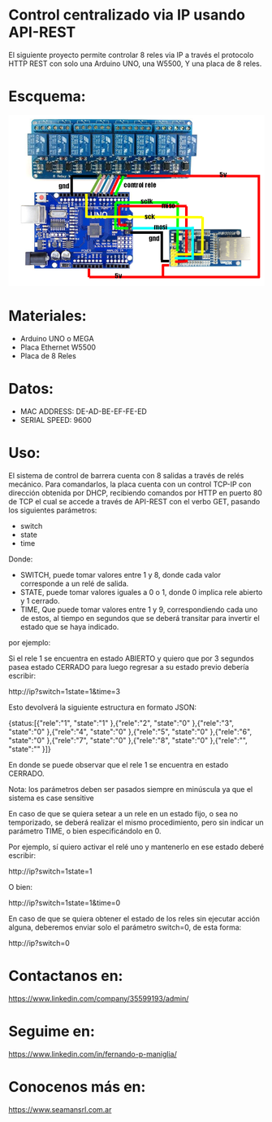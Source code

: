 # Control centralizado via IP usando API-REST

El siguiente proyecto permite controlar 8 reles via IP a través el protocolo HTTP REST con solo una Arduino UNO, una W5500, Y una placa de 8 reles.

# Escquema:

![Esquema](Esquema.png)


# Materiales:
- Arduino UNO o MEGA
- Placa Ethernet W5500
- Placa de 8 Reles

# Datos:
- MAC ADDRESS: DE-AD-BE-EF-FE-ED
- SERIAL SPEED: 9600

# Uso:
El sistema de control de barrera cuenta con 8 salidas a través de relés mecánico. 
Para comandarlos, la placa cuenta con un control TCP-IP con dirección obtenida por DHCP, recibiendo comandos por HTTP en puerto 80 de TCP el cual se accede a través de API-REST con el verbo GET, pasando los siguientes parámetros:
-	switch
-	state
-	time

Donde:

- SWITCH, puede tomar valores entre 1 y 8, donde cada valor corresponde a un relé de salida.
- STATE, puede tomar valores iguales a 0 o 1, donde 0 implica rele abierto y 1 cerrado.
- TIME, Que puede tomar valores entre 1 y 9, correspondiendo cada uno de estos, al tiempo en segundos que se deberá transitar para invertir el estado que se haya indicado. 

por ejemplo:

Si el rele 1 se encuentra en estado ABIERTO y quiero que por 3 segundos pasea estado CERRADO para luego regresar a su estado previo debería escribir:

http://ip?switch=1state=1&time=3

Esto devolverá la siguiente estructura en formato JSON:


{status:[{"rele":"1", "state":"1" },{"rele":"2", "state":"0" },{"rele":"3", "state":"0" },{"rele":"4", "state":"0" },{"rele":"5", "state":"0" },{"rele":"6", "state":"0" },{"rele":"7", "state":"0" },{"rele":"8", "state":"0" },{"rele":"", "state":"" }]}


En donde se puede observar que el rele 1 se encuentra en estado CERRADO.

Nota: los parámetros deben ser pasados siempre en minúscula ya que el sistema es case sensitive

En caso de que se quiera setear a un rele en un estado fijo, o sea no temporizado, se deberá realizar el mismo procedimiento, pero sin indicar un parámetro TIME, o bien especificándolo en 0. 

Por ejemplo, sí quiero activar el relé uno y mantenerlo en ese estado deberé escribir:

http://ip?switch=1state=1

O bien:

http://ip?switch=1state=1&time=0


En caso de que se quiera obtener el estado de los reles sin ejecutar acción alguna, deberemos enviar solo el parámetro switch=0, de esta forma:

http://ip?switch=0

# Contactanos en:
https://www.linkedin.com/company/35599193/admin/

# Seguime en:
https://www.linkedin.com/in/fernando-p-maniglia/

# Conocenos más en:
https://www.seamansrl.com.ar
